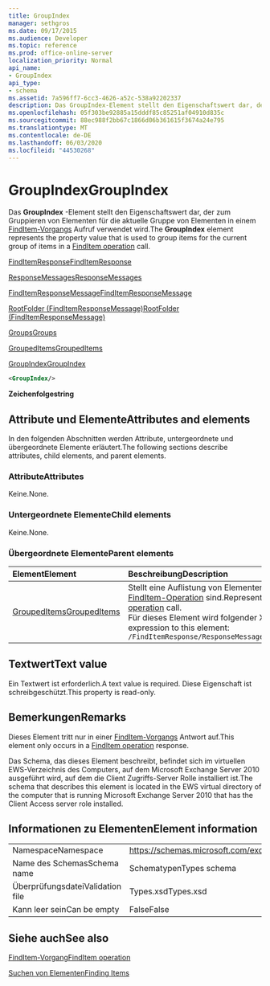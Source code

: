```yaml
---
title: GroupIndex
manager: sethgros
ms.date: 09/17/2015
ms.audience: Developer
ms.topic: reference
ms.prod: office-online-server
localization_priority: Normal
api_name:
- GroupIndex
api_type:
- schema
ms.assetid: 7a596ff7-6cc3-4626-a52c-538a92202337
description: Das GroupIndex-Element stellt den Eigenschaftswert dar, der zum Gruppieren von Elementen für die aktuelle Gruppe von Elementen in einem FindItem-Vorgangsaufruf verwendet wird.
ms.openlocfilehash: 05f303be92885a15dddf85c85251af04910d835c
ms.sourcegitcommit: 88ec988f2bb67c1866d06b361615f3674a24e795
ms.translationtype: MT
ms.contentlocale: de-DE
ms.lasthandoff: 06/03/2020
ms.locfileid: "44530268"
---
```

# <a name="groupindex"></a><span data-ttu-id="f43c7-103">GroupIndex</span><span class="sxs-lookup"><span data-stu-id="f43c7-103">GroupIndex</span></span>

<span data-ttu-id="f43c7-104">Das **GroupIndex** -Element stellt den Eigenschaftswert dar, der zum Gruppieren von Elementen für die aktuelle Gruppe von Elementen in einem [FindItem-Vorgangs](finditem-operation.md) Aufruf verwendet wird.</span><span class="sxs-lookup"><span data-stu-id="f43c7-104">The **GroupIndex** element represents the property value that is used to group items for the current group of items in a [FindItem operation](finditem-operation.md) call.</span></span> 
  
[<span data-ttu-id="f43c7-105">FindItemResponse</span><span class="sxs-lookup"><span data-stu-id="f43c7-105">FindItemResponse</span></span>](finditemresponse.md)
  
[<span data-ttu-id="f43c7-106">ResponseMessages</span><span class="sxs-lookup"><span data-stu-id="f43c7-106">ResponseMessages</span></span>](responsemessages.md)
  
[<span data-ttu-id="f43c7-107">FindItemResponseMessage</span><span class="sxs-lookup"><span data-stu-id="f43c7-107">FindItemResponseMessage</span></span>](finditemresponsemessage.md)
  
[<span data-ttu-id="f43c7-108">RootFolder (FindItemResponseMessage)</span><span class="sxs-lookup"><span data-stu-id="f43c7-108">RootFolder (FindItemResponseMessage)</span></span>](rootfolder-finditemresponsemessage.md)
  
[<span data-ttu-id="f43c7-109">Groups</span><span class="sxs-lookup"><span data-stu-id="f43c7-109">Groups</span></span>](groups.md)
  
[<span data-ttu-id="f43c7-110">GroupedItems</span><span class="sxs-lookup"><span data-stu-id="f43c7-110">GroupedItems</span></span>](groupeditems.md)
  
[<span data-ttu-id="f43c7-111">GroupIndex</span><span class="sxs-lookup"><span data-stu-id="f43c7-111">GroupIndex</span></span>](groupindex.md)
  
```xml
<GroupIndex/>
```

 <span data-ttu-id="f43c7-112">**Zeichenfolge**</span><span class="sxs-lookup"><span data-stu-id="f43c7-112">**string**</span></span>
## <a name="attributes-and-elements"></a><span data-ttu-id="f43c7-113">Attribute und Elemente</span><span class="sxs-lookup"><span data-stu-id="f43c7-113">Attributes and elements</span></span>

<span data-ttu-id="f43c7-114">In den folgenden Abschnitten werden Attribute, untergeordnete und übergeordnete Elemente erläutert.</span><span class="sxs-lookup"><span data-stu-id="f43c7-114">The following sections describe attributes, child elements, and parent elements.</span></span>
  
### <a name="attributes"></a><span data-ttu-id="f43c7-115">Attribute</span><span class="sxs-lookup"><span data-stu-id="f43c7-115">Attributes</span></span>

<span data-ttu-id="f43c7-116">Keine.</span><span class="sxs-lookup"><span data-stu-id="f43c7-116">None.</span></span>
  
### <a name="child-elements"></a><span data-ttu-id="f43c7-117">Untergeordnete Elemente</span><span class="sxs-lookup"><span data-stu-id="f43c7-117">Child elements</span></span>

<span data-ttu-id="f43c7-118">Keine.</span><span class="sxs-lookup"><span data-stu-id="f43c7-118">None.</span></span>
  
### <a name="parent-elements"></a><span data-ttu-id="f43c7-119">Übergeordnete Elemente</span><span class="sxs-lookup"><span data-stu-id="f43c7-119">Parent elements</span></span>

|<span data-ttu-id="f43c7-120">**Element**</span><span class="sxs-lookup"><span data-stu-id="f43c7-120">**Element**</span></span>|<span data-ttu-id="f43c7-121">**Beschreibung**</span><span class="sxs-lookup"><span data-stu-id="f43c7-121">**Description**</span></span>|
|:-----|:-----|
|[<span data-ttu-id="f43c7-122">GroupedItems</span><span class="sxs-lookup"><span data-stu-id="f43c7-122">GroupedItems</span></span>](groupeditems.md) <br/> |<span data-ttu-id="f43c7-123">Stellt eine Auflistung von Elementen dar, die das Ergebnis eines Aufrufs einer gruppierten [FindItem-Operation](finditem-operation.md) sind.</span><span class="sxs-lookup"><span data-stu-id="f43c7-123">Represents a collection of items that are the result of a grouped [FindItem operation](finditem-operation.md) call.</span></span>  <br/> <span data-ttu-id="f43c7-124">Für dieses Element wird folgender XPath-Ausdruck verwendet: </span><span class="sxs-lookup"><span data-stu-id="f43c7-124">The following is the XPath expression to this element:</span></span>  <br/>  `/FindItemResponse/ResponseMessages/FindItemResponseMessage/RootFolder/Groups/GroupedItems[i]` <br/> |
   
## <a name="text-value"></a><span data-ttu-id="f43c7-125">Textwert</span><span class="sxs-lookup"><span data-stu-id="f43c7-125">Text value</span></span>

<span data-ttu-id="f43c7-126">Ein Textwert ist erforderlich.</span><span class="sxs-lookup"><span data-stu-id="f43c7-126">A text value is required.</span></span> <span data-ttu-id="f43c7-127">Diese Eigenschaft ist schreibgeschützt.</span><span class="sxs-lookup"><span data-stu-id="f43c7-127">This property is read-only.</span></span>
  
## <a name="remarks"></a><span data-ttu-id="f43c7-128">Bemerkungen</span><span class="sxs-lookup"><span data-stu-id="f43c7-128">Remarks</span></span>

<span data-ttu-id="f43c7-129">Dieses Element tritt nur in einer [FindItem-Vorgangs](finditem-operation.md) Antwort auf.</span><span class="sxs-lookup"><span data-stu-id="f43c7-129">This element only occurs in a [FindItem operation](finditem-operation.md) response.</span></span> 
  
<span data-ttu-id="f43c7-130">Das Schema, das dieses Element beschreibt, befindet sich im virtuellen EWS-Verzeichnis des Computers, auf dem Microsoft Exchange Server 2010 ausgeführt wird, auf dem die Client Zugriffs-Server Rolle installiert ist.</span><span class="sxs-lookup"><span data-stu-id="f43c7-130">The schema that describes this element is located in the EWS virtual directory of the computer that is running Microsoft Exchange Server 2010 that has the Client Access server role installed.</span></span>
  
## <a name="element-information"></a><span data-ttu-id="f43c7-131">Informationen zu Elementen</span><span class="sxs-lookup"><span data-stu-id="f43c7-131">Element information</span></span>

|||
|:-----|:-----|
|<span data-ttu-id="f43c7-132">Namespace</span><span class="sxs-lookup"><span data-stu-id="f43c7-132">Namespace</span></span>  <br/> |https://schemas.microsoft.com/exchange/services/2006/types  <br/> |
|<span data-ttu-id="f43c7-133">Name des Schemas</span><span class="sxs-lookup"><span data-stu-id="f43c7-133">Schema name</span></span>  <br/> |<span data-ttu-id="f43c7-134">Schematypen</span><span class="sxs-lookup"><span data-stu-id="f43c7-134">Types schema</span></span>  <br/> |
|<span data-ttu-id="f43c7-135">Überprüfungsdatei</span><span class="sxs-lookup"><span data-stu-id="f43c7-135">Validation file</span></span>  <br/> |<span data-ttu-id="f43c7-136">Types.xsd</span><span class="sxs-lookup"><span data-stu-id="f43c7-136">Types.xsd</span></span>  <br/> |
|<span data-ttu-id="f43c7-137">Kann leer sein</span><span class="sxs-lookup"><span data-stu-id="f43c7-137">Can be empty</span></span>  <br/> |<span data-ttu-id="f43c7-138">False</span><span class="sxs-lookup"><span data-stu-id="f43c7-138">False</span></span>  <br/> |
   
## <a name="see-also"></a><span data-ttu-id="f43c7-139">Siehe auch</span><span class="sxs-lookup"><span data-stu-id="f43c7-139">See also</span></span>



[<span data-ttu-id="f43c7-140">FindItem-Vorgang</span><span class="sxs-lookup"><span data-stu-id="f43c7-140">FindItem operation</span></span>](finditem-operation.md)


[<span data-ttu-id="f43c7-141">Suchen von Elementen</span><span class="sxs-lookup"><span data-stu-id="f43c7-141">Finding Items</span></span>](https://msdn.microsoft.com/library/63af1f9c-464b-4fca-9ae3-3d60f24ca93c%28Office.15%29.aspx)

